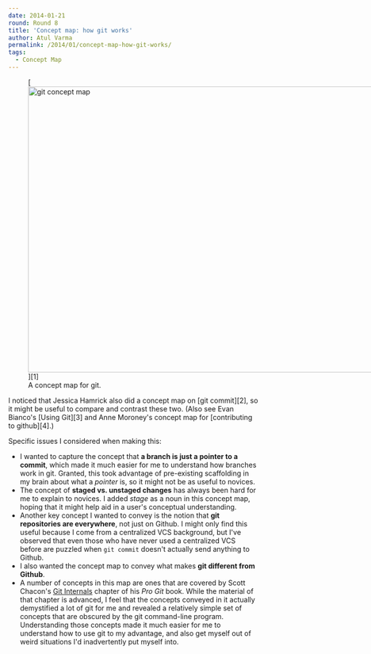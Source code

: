 ```yaml
---
date: 2014-01-21
round: Round 8
title: 'Concept map: how git works'
author: Atul Varma
permalink: /2014/01/concept-map-how-git-works/
tags:
  - Concept Map
---
```

<figure id="attachment_5533" style="width: 707px;" class="wp-caption alignnone">[<img src="http://files.software-carpentry.org/training-course/2014/01/git-concept-map-1024x836.jpg" alt="git concept map" width="707" height="577" class="size-large wp-image-5533" />][1]<figcaption class="wp-caption-text">A concept map for git.</figcaption></figure> 
I noticed that Jessica Hamrick also did a concept map on [git commit][2], so it might be useful to compare and contrast these two. (Also see Evan Bianco's [Using Git][3] and Anne Moroney's concept map for [contributing to github][4].)

Specific issues I considered when making this:

*   I wanted to capture the concept that **a branch is just a pointer to a commit**, which made it much easier for me to understand how branches work in git. Granted, this took advantage of pre-existing scaffolding in my brain about what a *pointer* is, so it might not be as useful to novices.
*   The concept of **staged vs. unstaged changes** has always been hard for me to explain to novices. I added *stage* as a noun in this concept map, hoping that it might help aid in a user's conceptual understanding.
*   Another key concept I wanted to convey is the notion that **git repositories are everywhere**, not just on Github. I might only find this useful because I come from a centralized VCS background, but I've observed that even those who have never used a centralized VCS before are puzzled when `git commit` doesn't actually send anything to Github.
*   I also wanted the concept map to convey what makes **git different from Github**.
*   A number of concepts in this map are ones that are covered by Scott Chacon's [Git Internals][5] chapter of his *Pro Git* book. While the material of that chapter is advanced, I feel that the concepts conveyed in it actually demystified a lot of git for me and revealed a relatively simple set of concepts that are obscured by the git command-line program. Understanding those concepts made it much easier for me to understand how to use git to my advantage, and also get myself out of weird situations I'd inadvertently put myself into.

 [1]: http://files.software-carpentry.org/training-course/2014/01/git-concept-map.jpg
 [2]: http://teaching.software-carpentry.org/2014/01/19/concept-map-git-commit/
 [3]: http://teaching.software-carpentry.org/2014/01/23/concept-map-using-git/
 [4]: http://teaching.software-carpentry.org/2014/01/22/concept-map-github-contribute-to-an-upstream-on-a-patch-branch/
 [5]: http://git-scm.com/book/en/Git-Internals
